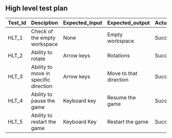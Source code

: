## High level test plan

 Test_Id  |   Desciption         |  Expected_Input | Expected_output  | Actual_Output | End_Result |
| -------- |   --------------     |  -------------- | ---------------  | ------------- | -------------|
| HLT_1     | Check of the empty workspace        |    None         |    Empty workspace             |        Success       |    Pass          |
|  HLT_2     | Ability to rotate | Arrow keys   |Rotations      | Success       |Pass        |
|HLT_3    |Ability to move in specific direction  | Arrow keys  | Move to that direction    |Succes      |Pass  |
|HLT_4    |Ability to pause the game             |Keyboard key  |Resume the game   | Success | Pass  |
|HLT_5  | Ability to restart the game   | Keyboard Key  | Restart the game  | Success |  Pass | 

